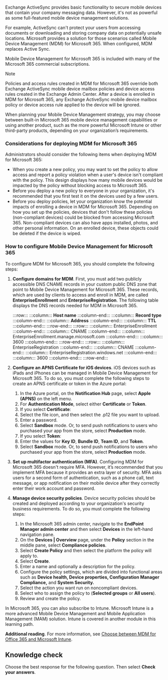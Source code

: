 Exchange ActiveSync provides basic functionality to secure mobile devices that contain your company messaging data. However, it's not as powerful as some full-featured mobile device management solutions.

For example, ActiveSync can't protect your users from accessing documents or downloading and storing company data on potentially unsafe locations. Microsoft provides a solution for those scenarios called Mobile Device Management (MDM) for Microsoft 365. When configured, MDM replaces Active Sync.

Mobile Device Management for Microsoft 365 is included with many of the Microsoft 365 commercial subscriptions.

> [!NOTE]
> Policies and access rules created in MDM for Microsoft 365 override both Exchange ActiveSync mobile device mailbox policies and device access rules created in the Exchange Admin Center. After a device is enrolled in MDM for Microsoft 365, any Exchange ActiveSync mobile device mailbox policy or device access rule applied to the device will be ignored.

When planning your Mobile Device Management strategy, you may choose between built-in Microsoft 365 mobile device management capabilities or using another product, such as the more powerful Microsoft Intune or other third-party products, depending on your organization’s requirements.

### Considerations for deploying MDM for Microsoft 365

Administrators should consider the following items when deploying MDM for Microsoft 365:

 -  When you create a new policy, you may want to set the policy to allow access and report a policy violation when a user's device isn't compliant with the policy. This design displays how many mobile devices would be impacted by the policy without blocking access to Microsoft 365.
 -  Before you deploy a new policy to everyone in your organization, it's recommended that you first test it on the devices used by a few users.
 -  Before you deploy policies, let your organization know the potential impacts of enrolling a device in MDM for Microsoft 365. Depending on how you set up the policies, devices that don't follow these policies (non-compliant devices) could be blocked from accessing Microsoft 365. Non-compliant devices can also have apps installed, photos, and other personal information. On an enrolled device, these objects could be deleted if the device is wiped.

### How to configure Mobile Device Management for Microsoft 365

To configure MDM for Microsoft 365, you should complete the following steps:

1.  **Configure domains for MDM**. First, you must add two publicly accessible DNS CNAME records in your custom public DNS zone that point to Mobile Device Management for Microsoft 365. These records, which are used by clients to access and enroll in MDM, are called **EnterpriseEnrollment** and **EnterpriseRegistration**. The following table displays the DNS records needed for MDM in Microsoft 365.<br>
    
    :::row:::
      :::column:::
        **Host name**
      :::column-end:::
      :::column:::
        **Record type**
      :::column-end:::
      :::column:::
        **Address**
      :::column-end:::
      :::column:::
        **TTL**
      :::column-end:::
    :::row-end:::
    :::row:::
      :::column:::
        EnterpriseEnrollment
      :::column-end:::
      :::column:::
        CNAME
      :::column-end:::
      :::column:::
        EnterpriseEnrollment.manage.microsoft.com
      :::column-end:::
      :::column:::
        3600
      :::column-end:::
    :::row-end:::
    :::row:::
      :::column:::
        EnterpriseRegistration
      :::column-end:::
      :::column:::
        CNAME
      :::column-end:::
      :::column:::
        EnterpriseRegistration.windows.net
      :::column-end:::
      :::column:::
        3600
      :::column-end:::
    :::row-end:::
    

2.  **Configure an APNS Certificate for iOS devices**. iOS devices such as iPads and iPhones can be managed in Mobile Device Management for Microsoft 365. To do so, you must complete the following steps to create an APNS certificate or token in the Azure portal:<br>
    
    1.  In the Azure portal, on the **Notification Hub** page, select **Apple (APNS)** on the left menu.
    2.  For **Authentication Mode**, select either **Certificate** or **Token**.
    3.  If you select **Certificate**:
    4.  Select the file icon, and then select the .p12 file you want to upload.
    5.  Enter a password.
    6.  Select **Sandbox** mode. Or, to send push notifications to users who purchased your app from the store, select **Production** mode.
    7.  If you select **Token**:
    8.  Enter the values for **Key ID**, **Bundle ID**, **Team ID**, and **Token**.
    9.  Select **Sandbox** mode. Or, to send push notifications to users who purchased your app from the store, select **Production** mode.

3.  **Set up multifactor authentication (MFA)**. Configuring MDM for Microsoft 365 doesn't require MFA. However, it’s recommended that you implement MFA because it provides an extra layer of security. MFA asks users for a second form of authentication, such as a phone call, text message, or app notification on their mobile device after they correctly enter their work account and password.
4.  **Manage device security policies**. Device security policies should be created and deployed according to your organization's security business requirements. To do so, you must complete the following steps:
    
    1.  In the Microsoft 365 admin center, navigate to the **EndPoint Manager admin center** and then select **Devices** in the left-hand navigation pane.
    2.  On the **Devices \| Overview** page, under the **Policy** section in the middle pane, select **Compliance policies**.
    3.  Select **Create Policy** and then select the platform the policy will apply to.
    4.  Select **Create**.
    5.  Enter a name and optionally a description for the policy.
    6.  Configure the policy settings, which are divided into functional areas such as **Device health, Device properties, Configuration Manager Compliance,** and **System Security.**
    7.  Select the action you want run on noncompliant devices.
    8.  Select who to assign the policy to (**Selected groups** or **All users**).
    9.  Review and create the policy.

In Microsoft 365, you can also subscribe to Intune. Microsoft Intune is a more advanced Mobile Device Management and Mobile Application Management (MAM) solution. Intune is covered in another module in this learning path.

**Additional reading**. For more information, see [Choose between MDM for Office 365 and Microsoft Intune](/microsoft-365/admin/basic-mobility-security/choose-between-basic-mobility-and-security-and-intune?azure-portal=true).

## Knowledge check

Choose the best response for the following question. Then select **Check your answers**.